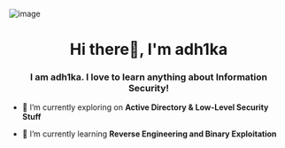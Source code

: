 ![image](https://github.com/user-attachments/assets/4843488b-6b40-4275-8156-6d61d73f499c)


<h1 align="center">Hi there👋, I'm adh1ka</h1>
<h3 align="center">I am adh1ka. I love to learn anything about Information Security!</h3>

- 🔭 I’m currently exploring on **Active Directory & Low-Level Security Stuff**

- 🌱 I’m currently learning **Reverse Engineering and Binary Exploitation**
